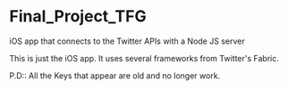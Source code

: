 # Final_Project_TFG
iOS app that connects to the Twitter APIs with a Node JS server

This is just the iOS app. It uses several frameworks from Twitter's Fabric.

P.D:: All the Keys that appear are old and no longer work.
